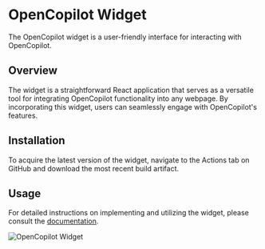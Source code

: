 # OpenCopilot Widget

The OpenCopilot widget is a user-friendly interface for interacting with OpenCopilot.

## Overview

The widget is a straightforward React application that serves as a versatile tool for integrating OpenCopilot functionality into any webpage. By incorporating this widget, users can seamlessly engage with OpenCopilot's features.

## Installation

To acquire the latest version of the widget, navigate to the Actions tab on GitHub and download the most recent build artifact.

## Usage

For detailed instructions on implementing and utilizing the widget, please consult the [documentation](https://docs.opencopilot.so).

![OpenCopilot Widget](https://github.com/openchatai/OpenCopilot/assets/32633162/77b30faa-c59e-4a3a-821a-d14a61a49a65)
